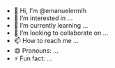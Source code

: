 - 👋 Hi, I’m @emanuelermlh
- 👀 I’m interested in ...
- 🌱 I’m currently learning ...
- 💞️ I’m looking to collaborate on ...
- 📫 How to reach me ...
- 😄 Pronouns: ...
- ⚡ Fun fact: ...

<!---
emanuelermlh/emanuelermlh is a ✨ special ✨ repository because its `README.md` (this file) appears on your GitHub profile.
You can click the Preview link to take a look at your changes.
--->
